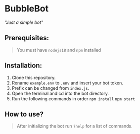 # BubbleBot
*"Just a simple bot"*
## Prerequisites: 
> You must have `nodejs18` and `npm` installed

## Installation: 
1. Clone this repository.
2. Rename `example.env` to `.env` and insert your bot token.
3. Prefix can be changed from `index.js`.
4. Open the terminal and cd into the bot directory.
5. Run the following commands in order `npm install` `npm start`

## How to use?
> After initializing the bot run `?help` for a list of commands.
